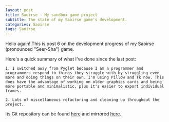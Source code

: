 ```yaml
---
layout: post
title: Saoirse - My sandbox game project
subtitle: The state of my Saoirse game's development.
categories: Saoirse
tags: Saoirse
---
```


Hello again! This is post 6 on the development progress of my Saoirse (pronounced "Seer-Sha") game.

Here's a quick summary of what I've done since the last post:

    1. I switched away from Pyglet because I am a programmer and programmers respond to things they struggle with by struggling even more and doing things on their own. I'm using Pillow and Tk now. This does have the advantage of working on older graphics cards and being more portable and minimalistic, plus it's easier to export individual frames.

    2. Lots of miscellaneous refactoring and cleaning up throughout the project.

Its Git repository can be found [here](https://github.com/Dunkmania101/Saoirse) and mirrored [here](https://gitlab.com/dunkmania101/Saoirse).

